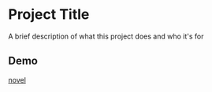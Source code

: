
# Project Title

A brief description of what this project does and who it's for


## Demo
[novel](https://products-gw.netlify.app/)